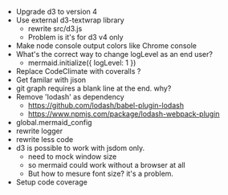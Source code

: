 - Upgrade d3 to version 4
- Use external d3-textwrap library
    - rewrite src/d3.js
    - Problem is it's for d3 v4 only
- Make node console output colors like Chrome console
- What's the correct way to change logLevel as an end user?
    - mermaid.initialize({ logLevel: 1 })
- Replace CodeClimate with coveralls ?
- Get familar with jison
- git graph requires a blank line at the end. why?
- Remove 'lodash' as dependency
    - https://github.com/lodash/babel-plugin-lodash
    - https://www.npmjs.com/package/lodash-webpack-plugin
- global.mermaid_config
- rewrite logger
- rewrite less code
- d3 is possible to work with jsdom only.
    - need to mock window size
    - so mermaid could work without a browser at all
    - But how to mesure font size? it's a problem.
- Setup code coverage
